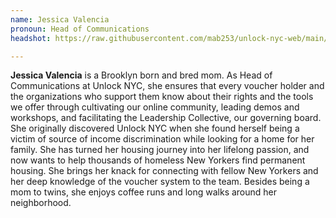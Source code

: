 ```yaml
---
name: Jessica Valencia
pronoun: Head of Communications
headshot: https://raw.githubusercontent.com/mab253/unlock-nyc-web/main/uploads/31-compressed.png

---
```

**Jessica Valencia** is a Brooklyn born and bred mom. As Head of Communications at Unlock NYC, she ensures that every voucher holder and the organizations who support them know about their rights and the tools we offer through cultivating our online community, leading demos and workshops, and facilitating the Leadership Collective, our governing board. She originally discovered Unlock NYC when she found herself being a victim of source of income discrimination while looking for a home for her family. She has turned her housing journey into her lifelong passion, and now wants to help thousands of homeless New Yorkers find permanent housing. She brings her knack for connecting with fellow New Yorkers and her deep knowledge of the voucher system to the team. Besides being a mom to twins, she enjoys coffee runs and long walks around her neighborhood.